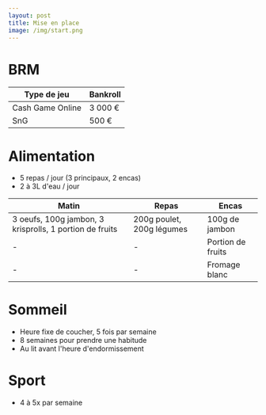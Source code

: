 ```yaml
---
layout: post
title: Mise en place
image: /img/start.png
---
```


# BRM

|Type de jeu|Bankroll|
|-|-|
|Cash Game Online|3 000 €|
|SnG|500 €|

# Alimentation

- 5 repas / jour (3 principaux, 2 encas)
- 2 à 3L d'eau / jour

|Matin|Repas|Encas|
|-|-|-|
|3 oeufs, 100g jambon, 3 krisprolls, 1 portion de fruits|200g poulet, 200g légumes|100g de jambon|
|-|-|Portion de fruits|
|-|-|Fromage blanc|

# Sommeil

- Heure fixe de coucher, 5 fois par semaine
- 8 semaines pour prendre une habitude
- Au lit avant l'heure d'endormissement

# Sport

- 4 à 5x par semaine
<!--stackedit_data:
eyJoaXN0b3J5IjpbMTY3NjIzMjA5NywtNjU3MTQ4NzIzLC0xNj
cxMzgxNjQ4LDczMDk5ODExNl19
-->